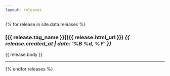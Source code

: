 ```yaml
---
layout: releases
---
```


{% for release in site.data.releases %}

### [{{ release.tag_name }}]({{ release.html_url }}) _{{ release.created_at | date: '%B %d, %Y' }}_

{{ release.body }}

---

{% endfor releases %}
